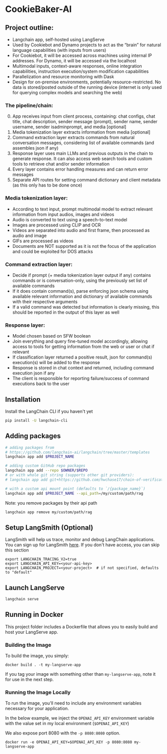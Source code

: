 # CookieBaker-AI

## Project outline:

- Langchain app, self-hosted using LangServe
- Used by Cookiebot and Dynamo projects to act as the “brain” for natural language capabilities (with inputs from users)
- For Cookiebot, it will be accessed across machines using internal IP addresses. For Dynamo, it will be accessed via the localhost
- Multimodal inputs, context-aware responses, online integration capabilities, instruction execution/system modification capabilities
- Parallelization and resource monitoring with Dask
- Design for on-premise environments, potentially resource-restricted. No data is stored/posted outside of the running device (internet is only used for querying complex models and searching the web)

### The pipeline/chain:

0) App receives input from client process, containing: chat configs, chat title, chat description, sender message (prompt), sender name, sender username, sender isadminprompt, and media [optional]
1) Media tokenization layer extracts information from media [optional]
2) Command extraction layer extracts commands from natural conversation messages, considering list of available commands (and assembles json if any)
3) Response layer uses main LLMs and previous outputs in the chain to generate response. It can also access web search tools and custom tools to retrieve chat and/or sender information
4) Every layer contains error handling measures and can return error messages
5) Separate API routes for setting command dictionary and client metadata (as this only has to be done once)

### Media tokenization layer:

- According to text input, prompt multimodal model to extract relevant information from input audios, images and videos
- Audio is converted to text using a speech-to-text model
- Images are processed using CLIP and OCR
- Videos are separated into audio and first frame, then processed as audio and image
- GIFs are processed as videos
- Documents are NOT supported as it is not the focus of the application and could be exploited for DOS attacks

### Command extraction layer:

- Decide if prompt (+ media tokenization layer output if any) contains commands or is conversation-only, using the previously set list of available commands
- If it does contain command(s), parse enforcing json schema using available relevant information and dictionary of available commands with their respective arguments
- If a valid command was detected but information is clearly missing, this should be reported in the output of this layer as well

### Response layer:

- Model chosen based on SFW boolean
- Join everything and query fine-tuned model accordingly, allowing access to tools for getting information from the web or user or chat if relevant
- If classification layer returned a positive result, json for command(s) execution(s) will be added to the response
- Response is stored in chat context and returned, including command execution json if any
- The client is responsible for reporting failure/success of command executions back to the user

## Installation

Install the LangChain CLI if you haven't yet

```bash
pip install -U langchain-cli
```

## Adding packages

```bash
# adding packages from 
# https://github.com/langchain-ai/langchain/tree/master/templates
langchain app add $PROJECT_NAME

# adding custom GitHub repo packages
langchain app add --repo $OWNER/$REPO
# or with whole git string (supports other git providers):
# langchain app add git+https://github.com/hwchase17/chain-of-verification

# with a custom api mount point (defaults to `/{package_name}`)
langchain app add $PROJECT_NAME --api_path=/my/custom/path/rag
```

Note: you remove packages by their api path

```bash
langchain app remove my/custom/path/rag
```

## Setup LangSmith (Optional)
LangSmith will help us trace, monitor and debug LangChain applications. 
You can sign up for LangSmith [here](https://smith.langchain.com/). 
If you don't have access, you can skip this section


```shell
export LANGCHAIN_TRACING_V2=true
export LANGCHAIN_API_KEY=<your-api-key>
export LANGCHAIN_PROJECT=<your-project>  # if not specified, defaults to "default"
```

## Launch LangServe

```bash
langchain serve
```

## Running in Docker

This project folder includes a Dockerfile that allows you to easily build and host your LangServe app.

### Building the Image

To build the image, you simply:

```shell
docker build . -t my-langserve-app
```

If you tag your image with something other than `my-langserve-app`,
note it for use in the next step.

### Running the Image Locally

To run the image, you'll need to include any environment variables
necessary for your application.

In the below example, we inject the `OPENAI_API_KEY` environment
variable with the value set in my local environment
(`$OPENAI_API_KEY`)

We also expose port 8080 with the `-p 8080:8080` option.

```shell
docker run -e OPENAI_API_KEY=$OPENAI_API_KEY -p 8080:8080 my-langserve-app
```
